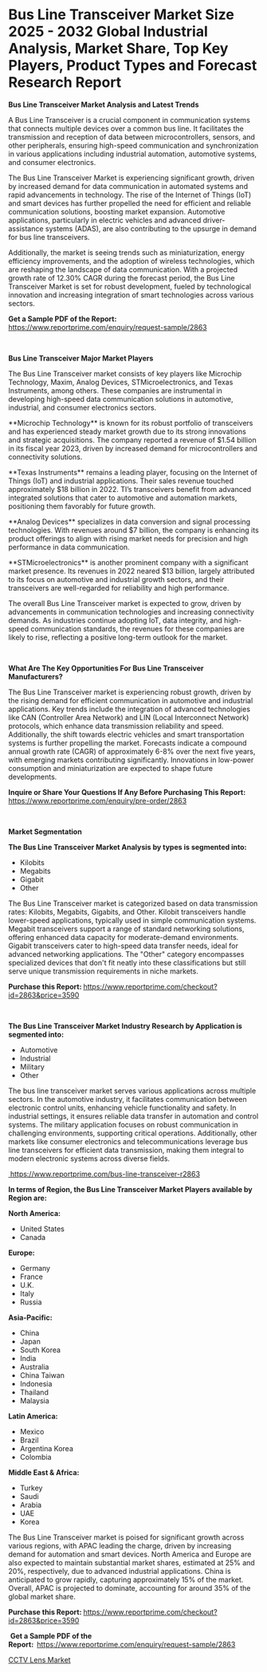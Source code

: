 <p><h1>Bus Line Transceiver Market Size 2025 - 2032 Global Industrial Analysis, Market Share, Top Key Players, Product Types and Forecast Research Report</h1></p><p><strong>Bus Line Transceiver Market Analysis and Latest Trends</strong></p>
<p><p>A Bus Line Transceiver is a crucial component in communication systems that connects multiple devices over a common bus line. It facilitates the transmission and reception of data between microcontrollers, sensors, and other peripherals, ensuring high-speed communication and synchronization in various applications including industrial automation, automotive systems, and consumer electronics.</p><p>The Bus Line Transceiver Market is experiencing significant growth, driven by increased demand for data communication in automated systems and rapid advancements in technology. The rise of the Internet of Things (IoT) and smart devices has further propelled the need for efficient and reliable communication solutions, boosting market expansion. Automotive applications, particularly in electric vehicles and advanced driver-assistance systems (ADAS), are also contributing to the upsurge in demand for bus line transceivers.</p><p>Additionally, the market is seeing trends such as miniaturization, energy efficiency improvements, and the adoption of wireless technologies, which are reshaping the landscape of data communication. With a projected growth rate of 12.30% CAGR during the forecast period, the Bus Line Transceiver Market is set for robust development, fueled by technological innovation and increasing integration of smart technologies across various sectors.</p></p>
<p><strong>Get a Sample PDF of the Report:&nbsp;</strong> <a href="https://www.reportprime.com/enquiry/request-sample/2863?utm_campaign=3009&utm_medium=2&utm_source=Github&utm_content=ia&utm_term=18032025&utm_id=bus-line-transceiver">https://www.reportprime.com/enquiry/request-sample/2863</a></p>
<p>&nbsp;</p>
<p><strong>Bus Line Transceiver Major Market Players</strong></p>
<p><p>The Bus Line Transceiver market consists of key players like Microchip Technology, Maxim, Analog Devices, STMicroelectronics, and Texas Instruments, among others. These companies are instrumental in developing high-speed data communication solutions in automotive, industrial, and consumer electronics sectors.</p><p>**Microchip Technology** is known for its robust portfolio of transceivers and has experienced steady market growth due to its strong innovations and strategic acquisitions. The company reported a revenue of $1.54 billion in its fiscal year 2023, driven by increased demand for microcontrollers and connectivity solutions.</p><p>**Texas Instruments** remains a leading player, focusing on the Internet of Things (IoT) and industrial applications. Their sales revenue touched approximately $18 billion in 2022. TI’s transceivers benefit from advanced integrated solutions that cater to automotive and automation markets, positioning them favorably for future growth.</p><p>**Analog Devices** specializes in data conversion and signal processing technologies. With revenues around $7 billion, the company is enhancing its product offerings to align with rising market needs for precision and high performance in data communication.</p><p>**STMicroelectronics** is another prominent company with a significant market presence. Its revenues in 2022 neared $13 billion, largely attributed to its focus on automotive and industrial growth sectors, and their transceivers are well-regarded for reliability and high performance.</p><p>The overall Bus Line Transceiver market is expected to grow, driven by advancements in communication technologies and increasing connectivity demands. As industries continue adopting IoT, data integrity, and high-speed communication standards, the revenues for these companies are likely to rise, reflecting a positive long-term outlook for the market.</p></p>
<p>&nbsp;</p>
<p><strong>What Are The Key Opportunities For Bus Line Transceiver Manufacturers?</strong></p>
<p><p>The Bus Line Transceiver market is experiencing robust growth, driven by the rising demand for efficient communication in automotive and industrial applications. Key trends include the integration of advanced technologies like CAN (Controller Area Network) and LIN (Local Interconnect Network) protocols, which enhance data transmission reliability and speed. Additionally, the shift towards electric vehicles and smart transportation systems is further propelling the market. Forecasts indicate a compound annual growth rate (CAGR) of approximately 6-8% over the next five years, with emerging markets contributing significantly. Innovations in low-power consumption and miniaturization are expected to shape future developments.</p></p>
<p><strong>Inquire or Share Your Questions If Any Before Purchasing This Report:</strong> <a href="https://www.reportprime.com/enquiry/pre-order/2863?utm_campaign=3009&utm_medium=2&utm_source=Github&utm_content=ia&utm_term=18032025&utm_id=bus-line-transceiver">https://www.reportprime.com/enquiry/pre-order/2863</a></p>
<p>&nbsp;</p>
<p><strong>Market Segmentation</strong></p>
<p><strong>The Bus Line Transceiver Market Analysis by types is segmented into:</strong></p>
<p><ul><li>Kilobits</li><li>Megabits</li><li>Gigabit</li><li>Other</li></ul></p>
<p><p>The Bus Line Transceiver market is categorized based on data transmission rates: Kilobits, Megabits, Gigabits, and Other. Kilobit transceivers handle lower-speed applications, typically used in simple communication systems. Megabit transceivers support a range of standard networking solutions, offering enhanced data capacity for moderate-demand environments. Gigabit transceivers cater to high-speed data transfer needs, ideal for advanced networking applications. The "Other" category encompasses specialized devices that don't fit neatly into these classifications but still serve unique transmission requirements in niche markets.</p></p>
<p><strong>Purchase this Report:&nbsp;</strong><a href="https://www.reportprime.com/checkout?id=2863&price=3590&utm_campaign=3009&utm_medium=2&utm_source=Github&utm_content=ia&utm_term=18032025&utm_id=bus-line-transceiver">https://www.reportprime.com/checkout?id=2863&price=3590</a></p>
<p>&nbsp;</p>
<p><strong>The Bus Line Transceiver Market Industry Research by Application is segmented into:</strong></p>
<p><ul><li>Automotive</li><li>Industrial</li><li>Military</li><li>Other</li></ul></p>
<p><p>The bus line transceiver market serves various applications across multiple sectors. In the automotive industry, it facilitates communication between electronic control units, enhancing vehicle functionality and safety. In industrial settings, it ensures reliable data transfer in automation and control systems. The military application focuses on robust communication in challenging environments, supporting critical operations. Additionally, other markets like consumer electronics and telecommunications leverage bus line transceivers for efficient data transmission, making them integral to modern electronic systems across diverse fields.</p></p>
<p><a href="https://www.reportprime.com/bus-line-transceiver-r2863?utm_campaign=3009&utm_medium=2&utm_source=Github&utm_content=ia&utm_term=18032025&utm_id=bus-line-transceiver">&nbsp;https://www.reportprime.com/bus-line-transceiver-r2863</a></p>
<p><strong>In terms of Region, the Bus Line Transceiver Market Players available by Region are:</strong></p>
<p>
    <p> <strong> North America: </strong>
        <ul>
            <li>United States</li>
            <li>Canada</li>
        </ul>
        </p> 
    <p> <strong> Europe: </strong>
        <ul>
            <li>Germany</li>
            <li>France</li>
            <li>U.K.</li>
            <li>Italy</li>
            <li>Russia</li>
        </ul>
        </p> 
    <p> <strong> Asia-Pacific: </strong>
        <ul>
            <li>China</li>
            <li>Japan</li>
            <li>South Korea</li>
            <li>India</li>
            <li>Australia</li>
            <li>China Taiwan</li>
            <li>Indonesia</li>
            <li>Thailand</li>
            <li>Malaysia</li>
        </ul>
        </p> 
    <p> <strong> Latin America: </strong>
        <ul>
            <li>Mexico</li>
            <li>Brazil</li>
            <li>Argentina Korea</li>
            <li>Colombia</li>
        </ul>
        </p> 
    <p> <strong> Middle East & Africa: </strong>
        <ul>
            <li>Turkey</li>
            <li>Saudi</li>
            <li>Arabia</li>
            <li>UAE</li>
            <li>Korea</li>
        </ul>
    </p>
    </p>
<p><p>The Bus Line Transceiver market is poised for significant growth across various regions, with APAC leading the charge, driven by increasing demand for automation and smart devices. North America and Europe are also expected to maintain substantial market shares, estimated at 25% and 20%, respectively, due to advanced industrial applications. China is anticipated to grow rapidly, capturing approximately 15% of the market. Overall, APAC is projected to dominate, accounting for around 35% of the global market share.</p></p>
<p><strong>Purchase this Report: </strong><a href="https://www.reportprime.com/checkout?id=2863&price=3590&utm_campaign=3009&utm_medium=2&utm_source=Github&utm_content=ia&utm_term=18032025&utm_id=bus-line-transceiver">https://www.reportprime.com/checkout?id=2863&price=3590</a></p>
<p>&nbsp;<strong>Get a Sample PDF of the Report:&nbsp;&nbsp;</strong><a href="https://www.reportprime.com/enquiry/request-sample/2863?utm_campaign=3009&utm_medium=2&utm_source=Github&utm_content=ia&utm_term=18032025&utm_id=bus-line-transceiver">https://www.reportprime.com/enquiry/request-sample/2863</a></p>
<p><strong></strong></p>
<p><p><a href="https://github.com/ajegiobitsa/Market-Research-Report-List-1/blob/main/cctv-lens-market.md?utm_campaign=3009&utm_medium=2&utm_source=Github&utm_content=ia&utm_term=18032025&utm_id=bus-line-transceiver">CCTV Lens Market</a></p></p>